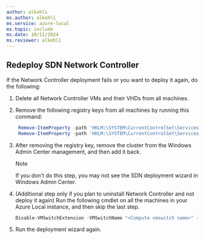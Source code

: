 ```yaml
---
author: alkohli
ms.author: alkohli
ms.service: azure-local
ms.topic: include
ms.date: 10/11/2024
ms.reviewer: alkohli
---
```


## Redeploy SDN Network Controller

If the Network Controller deployment fails or you want to deploy it again, do the following:

1. Delete all Network Controller VMs and their VHDs from all machines.
1. Remove the following registry keys from all machines by running this command:

   ```powershell
    Remove-ItemProperty -path 'HKLM:\SYSTEM\CurrentControlSet\Services\NcHostAgent\Parameters\' -Name Connections
    Remove-ItemProperty -path 'HKLM:\SYSTEM\CurrentControlSet\Services\NcHostAgent\Parameters\' -Name NetworkControllerNodeNames
   ```

1. After removing the registry key, remove the cluster from the Windows Admin Center management, and then add it back.

   > [!NOTE]
   > If you don't do this step, you may not see the SDN deployment wizard in Windows Admin Center.

1. (Additional step only if you plan to uninstall Network Controller and not deploy it again) Run the following cmdlet on all the machines in your Azure Local instance, and then skip the last step.
    
    ```powershell
    Disable-VMSwitchExtension -VMSwitchName "<Compute vmswitch name>" -Name "Microsoft Azure VFP Switch Extension"
    ```

1. Run the deployment wizard again.